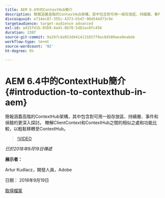 ```yaml
---
title: AEM 6.4中的ContextHub簡介
description: 簡報涵蓋高階的ContextHub架構，其中包含對可用一般存放區、持續層、事件和偵錯的更深入探討。 瞭解ClientContext和ContextHub之間的相似之處和功能比較，以輕鬆移轉至ContextHub。
discoiquuid: e714ec87-355c-4373-b547-98d544d73c9e
targetaudience: target-audience advanced
exl-id: a415f41b-03b9-4a41-8b70-5d81ac8fc456
duration: 3307
source-git-commit: 9a297cda953d4414131657f9ac84580aea0eabeb
workflow-type: tm+mt
source-wordcount: '92'
ht-degree: 0%

---
```


# AEM 6.4中的ContextHub簡介{#introduction-to-contexthub-in-aem}

簡報涵蓋高階的ContextHub架構，其中包含對可用一般存放區、持續層、事件和偵錯的更深入探討。 瞭解ClientContext和ContextHub之間的相似之處和功能比較，以輕鬆移轉至ContextHub。

>[!VIDEO](https://video.tv.adobe.com/v/23839/?quality=9)

*已於2018年9月19日傳遞*

**展示者：**

Artur Kudlacz，開發人員，Adobe

日期： 2018年9月19日

[取得檔案](assets/gems-session-introduction-to-contexthub-in-aem-64.pdf)

<!--
[Get back to the Overview](https://helpx.adobe.com/experience-manager/kt/eseminars/gems/aem-index.html)
-->
